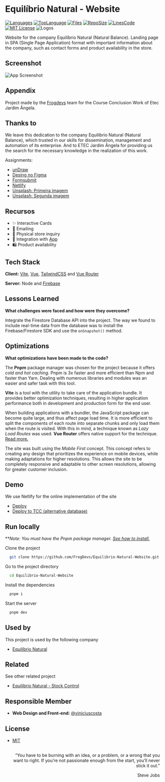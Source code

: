 
# Equilíbrio Natural - Website

[![Languages](https://img.shields.io/github/languages/count/FrogDevs/Equilibrio-Natural)](https://github.com/FrogDevs/Equilibrio-Natural-Website)
[![TopLanguage](https://img.shields.io/github/languages/top/FrogDevs/Equilibrio-Natural)](https://github.com/FrogDevs/Equilibrio-Natural-Website)
[![Files](https://img.shields.io/github/directory-file-count/FrogDevs/Equilibrio-Natural)](https://github.com/FrogDevs/Equilibrio-Natural-Website)
[![RepoSize](https://img.shields.io/github/repo-size/FrogDevs/Equilibrio-Natural)](https://github.com/FrogDevs/Equilibrio-Natural-Website)
[![LinesCode](https://img.shields.io/tokei/lines/github/FrogDevs/Equilibrio-Natural)](https://github.com/FrogDevs/Equilibrio-Natural-Website)
[![MIT License](https://img.shields.io/github/license/FrogDevs/Equilibrio-Natural)](https://choosealicense.com/licenses/mit/)
![Logos](https://i.imgur.com/E5pg9Hj.png)

Website for the company Equilíbrio Natural (Natural Balance). Landing page in SPA (Single Page Application) format with important information about the company, such as contact forms and product availability in the store.

## Screenshot

![App Screenshot](https://i.imgur.com/e1wDuUZ.png)

## Appendix

Project made by the [Frogdevs](https://github.com/FrogDevs) team for the Course Conclusion Work of Etec Jardim Ângela.

## Thanks to

We leave this dedication to the company Equilíbrio Natural (Natural Balance), which trusted in our skills for dissemination, management and automation of its enterprise. And to ETEC Jardim Ângela for providing us the search for the necessary knowledge in the realization of this work.

Assignments:

- [unDraw](https://undraw.co)
- [Desing no Figma](https://www.figma.com/community/file/1183921990401059288)
- [Formsubmit](https://formsubmit.co/)
- [Netlify](https://www.netlify.com/)
- [Unsplash: Primeira imagem](https://unsplash.com/photos/fb7yNPbT0l8)
- [Unsplash: Segunda imagem](https://unsplash.com/photos/1DMNn6gBbwQ)

## Recursos

- ✨ Interactive Cards
- 📧 Emailing
- 🔎 Physical store inquiry
- 🔗 Integration with [App](https://github.com/FrogDevs/Equilibrio-Natural-ControleEstoque)
- 🛍️ Product availability

## Tech Stack

**Client:** [Vite](vitejs.dev), [Vue](vuejs.org), [TailwindCSS](tailwindcss.com) and [Vue Router](router.vuejs.org)

**Server:** Node and [Firebase](https://firebase.google.com)

## Lessons Learned

**What challenges were faced and how were they overcome?**

Integrate the Firestore Database API into the project. The way we found to include real-time data from the database was to install the Firebase/Firestore SDK and use the ``onSnapshot()`` method.

## Optimizations

**What optimizations have been made to the code?**

The **Pnpm** package manager was chosen for the project because it offers *cold and hot caching*. Pnpm is 3x faster and more efficient than Npm and faster than Yarn. Dealing with numerous libraries and modules was an easier and safer task with this tool.

**Vite** is a tool with the utility to take care of the application bundle. It provides better optimization techniques, resulting in higher application performance both in development and production form for the end user.

When building applications with a bundler, the JavaScript package can become quite large, and thus affect page load time. It is more efficient to split the components of each route into separate chunks and only load them when the route is visited. With this in mind, a technique known as *Lazy Load Routes* was used. **Vue Router** offers native support for the technique. [Read more.](https://router.vuejs.org/guide/advanced/lazy-loading.html)

The site was built using the *Mobile First* concept. This concept refers to creating any design that prioritizes the experience on mobile devices, while making adaptations for higher resolutions. This allows the site to be completely responsive and adaptable to other screen resolutions, allowing for greater customer inclusion.

## Demo

We use Netlify for the online implementation of the site

- [Deploy](https://equilibrionatural.netlify.app)
- [Deploy to TCC (alternative database)](https://equilibrionaturaltcc.netlify.app)

## Run locally

***Note: You must have the Pnpm package manager. [See how to install.](https://pnpm.io/installation)*

Clone the project

```bash
  git clone https://github.com/FrogDevs/Equilibrio-Natural-Website.git
```

Go to the project directory

```bash
  cd Equilibrio-Natural-Website
```

Install the dependencies

```bash
  pnpm i
```

Start the server

```bash
  pnpm dev
```

## Used by

This project is used by the following company

- [Equilíbrio Natural](https://equilibrionatural.netlify.app)

## Related

See other related project

- [Equilíbrio Natural - Stock Control](https://github.com/FrogDevs/Inventory-Control)

## Responsible Member

- **Web Design and Front-end:** [@viniciuscosta](https://vinicius-costa-links.vercel.app)

## License

- [MIT](LICENSE)<br><br>

<p align="right">“You have to be burning with an idea, or a problem, or a wrong that you want to right. If you’re not passionate enough from the start, you’ll never stick it out.”</p>
<p align="right">Steve Jobs</p>
